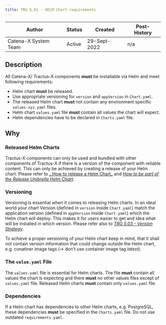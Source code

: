 ```yaml
---
title: TRG 5.01 - HELM Chart requirements
---
```


| Author                | Status | Created      | Post-History |
|-----------------------|--------|--------------|--------------|
| Catena-X System Team  | Active | 29-Sept-2022 | n/a          |

## Description

All Catena-X/ Tractus-X components **must** be installable via Helm and meet following requirements:

- Helm chart **must** be released.
- Use appropriate versioning for `version` and `appVersion` in `Chart.yaml`.
- The released Helm chart **must** not contain any environment specific `values-xyz.yaml` files.
- Helm chart `values.yaml` file **must** contain all values the chart will expect.
- Helm dependencies have to be declared in `Charts.yaml` file.

## Why

### Released Helm Charts

Tractus-X components can only be used and bundled with other components of Tractus-X if there is a version of the
component with reliable content. This can only be achieved by creating a release of your Helm chart. Please refer to [_
How to release a Helm Chart_](../../guides/how-to-release-a-helm-chart.md) and [_How to be part of the Release Umbrella
Helm Chart_](../../guides/how-to-be-part-of-release-umbrella-helm.md).

### Versioning

Versioning is essential when it comes to releasing Helm charts. In an ideal world your chart Version (defined
in `version` inside `Chart.yaml`) match the application version (defined in `appVersion` inside `Chart.yaml`) which the
Helm chart will deploy. This makes it for users easier to get and idea what will be installed in which version. Please
refer also to [_TRG 5.03 - Version Strategy_](trg-5-3.md).

To achieve a proper versioning of your Helm chart keep in mind, that it shall not contain version information that could
change outside the Helm chart, e.g. conatiner image tags (→ don't use container image tag _latest_).

### The `value.yaml` File

The `values.yaml` file is essential for Helm charts. The file **must** contain all values the chart is expecting and there
**must** no other values files except of `values.yaml` file. Released Helm charts **must** contain only `values.yaml` file.

### Dependencies

If a Helm chart has dependencies to other Helm charts, e.g. PostgreSQL, these dependencies **must** be specified in
the `Charts.yaml` file. Do not use outdated `requirements.yaml`.
